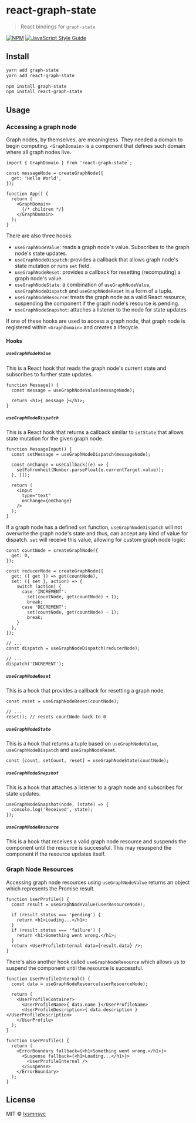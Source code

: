 # react-graph-state

> React bindings for `graph-state`

[![NPM](https://img.shields.io/npm/v/react-graph-state.svg)](https://www.npmjs.com/package/react-graph-state) [![JavaScript Style Guide](https://badgen.net/badge/code%20style/airbnb/ff5a5f?icon=airbnb)](https://github.com/airbnb/javascript)

## Install

```bash
yarn add graph-state
yarn add react-graph-state
```

```bash
npm install graph-state
npm install react-graph-state
```

## Usage

### Accessing a graph node

Graph nodes, by themselves, are meaningless. They needed a domain to begin computing. `<GraphDomain>` is a component that defines such domain where all graph nodes live.

```tsx
import { GraphDomain } from 'react-graph-state`;

const messageNode = createGraphNode({
  get: 'Hello World',
});

function App() {
  return (
    <GraphDomain>
      {/* children */}
    </GraphDomain>
  );
}
```

There are also three hooks:
- `useGraphNodeValue`: reads a graph node's value. Subscribes to the graph node's state updates.
- `useGraphNodeDispatch`: provides a callback that allows graph node's state mutation or runs `set` field.
- `useGraphNodeReset`: provides a callback for resetting (recomputing) a graph node's value.
- `useGraphNodeState`: a combination of `useGraphNodeValue`, `useGraphNodeDispatch` and `useGraphNodeReset` in a form of a tuple.
- `useGraphNodeResource`: treats the graph node as a valid React resource, suspending the component if the graph node's resource is pending.
- `useGraphNodeSnapshot`: attaches a listener to the node for state updates.

If one of these hooks are used to access a graph node, that graph node is registered within `<GraphDomain>` and creates a lifecycle.

#### Hooks

##### `useGraphNodeValue`

This is a React hook that reads the graph node's current state and subscribes to further state updates.

```tsx
function Message() {
  const message = useGraphNodeValue(messageNode);

  return <h1>{ message }</h1>;
}
```

##### `useGraphNodeDispatch`

This is a React hook that returns a callback similar to `setState` that allows state mutation for the given graph node.

```tsx
function MessageInput() {
  const setMessage = useGraphNodeDispatch(messageNode);

  const onChange = useCallback((e) => {
    setFahrenheit(Number.parseFloat(e.currentTarget.value));
  }, []);

  return (
    <input
      type="text"
      onChange={onChange}
    />
  );
}
```

If a graph node has a defined `set` function, `useGraphNodeDispatch` will not overwrite the graph node's state and thus, can accept any kind of value for dispatch. `set` will receive this value, allowing for custom graph node logic:

```tsx
const countNode = createGraphNode({
  get: 0,
});

const reducerNode = createGraphNode({
  get: ({ get }) => get(countNode),
  set: ({ set }, action) => {
    switch (action) {
      case 'INCREMENT':
        set(countNode, get(countNode) + 1);
        break;
      case 'DECREMENT':
        set(countNode, get(countNode) - 1);
        break;
    }
  },
});

// ...
const dispatch = useGraphNodeDispatch(reducerNode);

// ...
dispatch('INCREMENT');
```

##### `useGraphNodeReset`

This is a hook that provides a callback for resetting a graph node.

```tsx
const reset = useGraphNodeReset(countNode);

// ...
reset(); // resets countNode back to 0
```

##### `useGraphNodeState`

This is a hook that returns a tuple based on `useGraphNodeValue`, `useGraphNodeDispatch` and `useGraphNodeReset`.

```tsx
const [count, setCount, reset] = useGraphNodeState(countNode);
```

##### `useGraphNodeSnapshot`

This is a hook that attaches a listener to a graph node and subscribes for state updates.

```tsx
useGraphNodeSnapshot(node, (state) => {
  console.log('Received', state);
});
```

##### `useGraphNodeResource`

This is a hook that receives a valid graph node resource and suspends the component until the resource is successful. This may resuspend the component if the resource updates itself.

### Graph Node Resources

Accessing graph node resources using `useGraphNodeValue` returns an object which represents the Promise result.

```tsx
function UserProfile() {
  const result = useGraphNodeValue(userResourceNode);

  if (result.status === 'pending') {
    return <h1>Loading...</h1>;
  }
  if (result.status === 'failure') {
    return <h1>Something went wrong.</h1>;
  }
  return <UserProfileInternal data={result.data} />;
}
```

There's also another hook called `useGraphNodeResource` which allows us to suspend the component until the resource is successful.

```tsx
function UserProfileInternal() {
  const data = useGraphNodeResource(userResourceNode);

  return (
    <UserProfileContainer>
      <UserProfileName>{ data.name }</UserProfileName>
      <UserProfileDescription>{ data.description }</UserProfileDescription>
    </UserProfile>
  );
}

function UserProfile() {
  return (
    <ErrorBoundary fallback={<h1>Something went wrong.</h1>}>
      <Suspense fallback={<h1>Loading...</h1>}>
        <UserProfileInternal />
      </Suspense>
    </ErrorBoundary>
  );
}
```

## License

MIT © [lxsmnsyc](https://github.com/lxsmnsyc)
